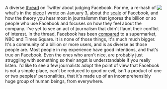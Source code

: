 <img src="http://scripting.com/images/2020/01/03/boggle.png" border="0" align="right">A diverse <a href="https://twitter.com/pilhofer/status/1214916712417636352">thread</a> on Twitter about judging Facebook. For me, a re-hash of what's in the <a href="http://scripting.com/2020/01/03/214302.html?title=whenWeTalkAboutFacebook">piece</a> I wrote on January 3, about the <a href="https://twitter.com/davewiner/status/1214966166512427010">scale</a> of Facebook, and how the theory you hear most in journalismm that ignores the billion or so people who use Facebook and focuses on how they feel about the company. I've yet to see an act of journalism that didn't flaunt their conflict of interest. In the thread, Facebook has been <a href="https://twitter.com/davewiner/status/1214979702810697731">compared</a> to a supermarket, NBC and Times Square. It is none of those things, it's much much bigger. It's a community of a billion or more users, and is as diverse as those people are. Most people in my experience have good intentions, and that's true on Facebook. Even the ones who aren't nice, are probably just struggling with something so their angst is understandable if you really listen. I'd like to see a few journalists adopt the point of view that Facebook is not a simple place, can't be reduced to  good or evil, isn't a product of one or two peoples' personalities, that it's made up of an incomprehensibly huge group of human beings, from everywhere. 
